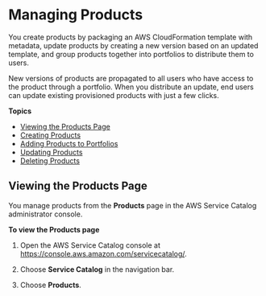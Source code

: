 # Managing Products<a name="catalogs_products"></a>

You create products by packaging an AWS CloudFormation template with metadata, update products by creating a new version based on an updated template, and group products together into portfolios to distribute them to users\.

New versions of products are propagated to all users who have access to the product through a portfolio\. When you distribute an update, end users can update existing provisioned products with just a few clicks\.

**Topics**
+ [Viewing the Products Page](#productmgmt-menu)
+ [Creating Products](productmgmt-cloudresource.md)
+ [Adding Products to Portfolios](catalogs_portfolios_adding-products.md)
+ [Updating Products](productmgmt-update.md)
+ [Deleting Products](productmgmt-delete.md)

## Viewing the Products Page<a name="productmgmt-menu"></a>

You manage products from the **Products** page in the AWS Service Catalog administrator console\.

**To view the **Products** page**

1. Open the AWS Service Catalog console at [https://console\.aws\.amazon\.com/servicecatalog/](https://console.aws.amazon.com/servicecatalog/)\.

1. Choose **Service Catalog** in the navigation bar\.

1. Choose **Products**\.